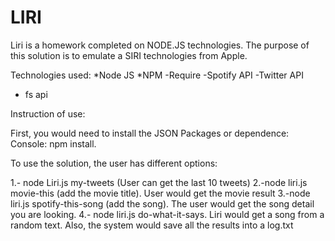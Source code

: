 # LIRI

Liri is a homework completed on NODE.JS technologies.
The purpose of this solution is to emulate a SIRI technologies from Apple.

Technologies used:
*Node JS
*NPM
-Require
-Spotify API
-Twitter API
- fs api

Instruction of use:

First, you would need to install the JSON Packages or dependence: 
Console: npm install.

To use the solution, the user has different options:

1.- node Liri.js my-tweets (User can get the last 10 tweets)
2.-node liri.js movie-this (add the movie title). User would get the movie result
3.-node liri.js spotify-this-song (add the song). The user would get the song detail you are looking.
4.- node liri.js do-what-it-says. Liri would get a song from a random text.
Also, the system would save all the results into a log.txt
